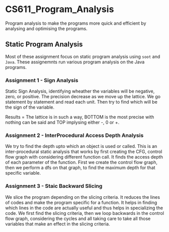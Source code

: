 # CS611_Program_Analysis
Program analysis to make the programs more quick and efficient by analysing and optimising the programs.

## Static Program Analysis
Most of these assignment focus on static program analysis using `soot` and `Java`. These assignemnts run various program analysis on the Java programs.

### Assignment 1 - Sign Analysis
Static Sign Analysis, identifying wheather the variables will be negative, zero, or positive. The precision decrease as we move up the lattice. We go statement by statement and read each unit. Then try to find which will be the sign of the variable.

Results = The lattice is in such a way, BOTTOM is the most precise with nothing can be said and TOP implysing either -, 0 or +.

### Assignment 2 - InterProcedural Access Depth Analysis
We try to find the depth upto which an object is used or called. This is an inter-procedural static analysis that works by first creating the CFG, control flow graph with considering different function call. It finds the access depth of each parameter of the function.
First we create the control flow graph, then we perform a dfs on that graph, to find the maximum depth for that specific variable.

### Assignment 3 - Staic Backward Slicing
We slice the program depending on the slicing criteria. It reduces the lines of codes and make the program specific for a function. It helps in finding which lines in the code are actually useful and thus helps in specializing the code.
We first find the slicing criteria, then we loop backwards in the control flow graph, considering the cycles and all taking care to take all those variables that make an effect in the slicing criteria.
